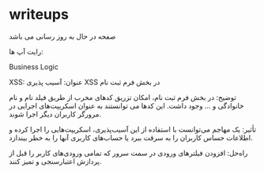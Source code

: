# writeups

صفحه در حال به روز رسانی می باشد

رایت آپ ها:

Business Logic

XSS:
عنوان:  آسیب ‌پذیری XSS در بخش فرم ثبت نام


توضیح:  در بخش فرم ثبت نام، امکان تزریق کدهای مخرب از طریق فیلد نام و نام خانوادگی و ... وجود داشت. این کدها می ‌توانستند به عنوان اسکریپت‌های اجرایی در مرورگر کاربران دیگر اجرا شوند.


تأثیر:  یک مهاجم می‌توانست با استفاده از این آسیب‌پذیری، اسکریپت‌هایی را اجرا کرده و اطلاعات حساس کاربران را به سرقت ببرد یا حساب‌های کاربری آنها را به خطر بیندازد.


راه‌حل: افزودن فیلترهای ورودی در سمت سرور که تمامی ورودی‌های کاربر را قبل از پردازش اعتبارسنجی و تمیز کنند.

